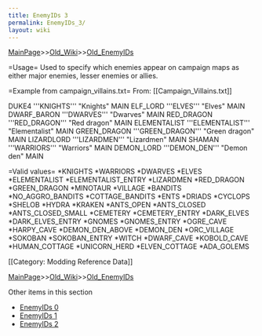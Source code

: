 ```yaml
---
title: EnemyIDs 3
permalink: EnemyIDs_3/
layout: wiki
---
```


[MainPage](/keeperrl_wiki/ "wikilink")>>[Old_Wiki](/keeperrl_wiki/Old_Wiki "wikilink")>>[Old_EnemyIDs](/keeperrl_wiki/Old_EnemyIDs "wikilink")

=Usage=
Used to specify which enemies appear on campaign maps as either major enemies, lesser enemies or allies.

=Example from campaign_villains.txt=
From: [[Campaign_Villains.txt]]

 DUKE4 '''KNIGHTS''' &quot;Knights&quot; MAIN
 ELF_LORD '''ELVES''' &quot;Elves&quot; MAIN
 DWARF_BARON '''DWARVES''' &quot;Dwarves&quot; MAIN
 RED_DRAGON '''RED_DRAGON''' &quot;Red dragon&quot; MAIN
 ELEMENTALIST '''ELEMENTALIST''' &quot;Elementalist&quot; MAIN
 GREEN_DRAGON '''GREEN_DRAGON''' &quot;Green dragon&quot; MAIN
 LIZARDLORD '''LIZARDMEN''' &quot;Lizardmen&quot; MAIN
 SHAMAN '''WARRIORS''' &quot;Warriors&quot; MAIN
 DEMON_LORD '''DEMON_DEN''' &quot;Demon den&quot; MAIN

=Valid values=
*KNIGHTS
*WARRIORS
*DWARVES
*ELVES
*ELEMENTALIST
*ELEMENTALIST_ENTRY
*LIZARDMEN
*RED_DRAGON
*GREEN_DRAGON
*MINOTAUR
*VILLAGE
*BANDITS
*NO_AGGRO_BANDITS
*COTTAGE_BANDITS
*ENTS
*DRIADS
*CYCLOPS
*SHELOB
*HYDRA
*KRAKEN
*ANTS_OPEN
*ANTS_CLOSED
*ANTS_CLOSED_SMALL
*CEMETERY
*CEMETERY_ENTRY
*DARK_ELVES
*DARK_ELVES_ENTRY
*GNOMES
*GNOMES_ENTRY
*OGRE_CAVE
*HARPY_CAVE
*DEMON_DEN_ABOVE
*DEMON_DEN
*ORC_VILLAGE
*SOKOBAN
*SOKOBAN_ENTRY
*WITCH
*DWARF_CAVE
*KOBOLD_CAVE
*HUMAN_COTTAGE
*UNICORN_HERD
*ELVEN_COTTAGE
*ADA_GOLEMS

[[Category: Modding Reference Data]]

[MainPage](/keeperrl_wiki/ "wikilink")>>[Old_Wiki](/keeperrl_wiki/Old_Wiki "wikilink")>>[Old_EnemyIDs](/keeperrl_wiki/Old_EnemyIDs "wikilink")

Other items in this section
-    [EnemyIDs 0](/keeperrl_wiki/EnemyIDs_0 "wikilink")
-    [EnemyIDs 1](/keeperrl_wiki/EnemyIDs_1 "wikilink")
-    [EnemyIDs 2](/keeperrl_wiki/EnemyIDs_2 "wikilink")
